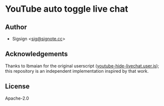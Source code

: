 # YouTube auto toggle live chat

## Author

- Sigsign <<sig@signote.cc>>

## Acknowledgements

Thanks to lbmaian for the original userscript ([youtube-hide-livechat.user.js](https://gist.github.com/lbmaian/94824cef728917a53d3c6e6ea885469c)); this repository is an independent implementation inspired by that work.

## License

Apache-2.0
